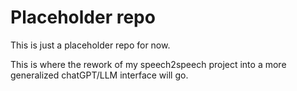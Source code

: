 # Placeholder repo

This is just a placeholder repo for now. 

This is where the rework of my speech2speech project into a more generalized chatGPT/LLM interface will go.
